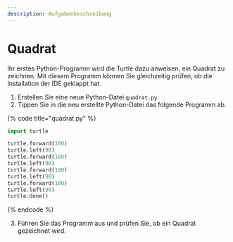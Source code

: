 ```yaml
---
description: Aufgabenbeschreibung
---
```


# Quadrat

Ihr erstes Python-Programm wird die Turtle dazu anweisen, ein Quadrat zu zeichnen. Mit diesem Programm können Sie gleichzeitig prüfen, ob die Installation der IDE geklappt hat.&#x20;

1. Erstellen Sie eine neue Python-Datei `quadrat.py`.
2. Tippen Sie in die neu erstellte Python-Datei das folgende Programm ab.

  {% code title="quadrat.py" %}
  ```python
  import turtle

  turtle.forward(100)
  turtle.left(90)
  turtle.forward(100)
  turtle.left(90)
  turtle.forward(100)
  turtle.left(90)
  turtle.forward(100)
  turtle.left(90)
  turtle.done()
  ```
  {% endcode %}

3. Führen Sie das Programm aus und prüfen Sie, ob ein Quadrat gezeichnet wird.
